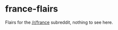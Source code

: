 # france-flairs
Flairs for the [/r/france](https://www.reddit.com/r/france) subreddit, nothing
to see here.
